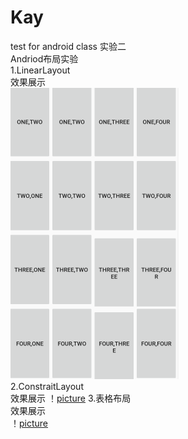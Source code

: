 # Kay
test for android class
实验二  
Andriod布局实验  
1.LinearLayout  
效果展示  
![picture1](https://github.com/Rabbint/Kay/blob/master/Layout/ScreenShot/1.png)  
2.ConstraitLayout  
效果展示
！[picture](https://github.com/Rabbint/Kay/blob/master/Layout/ScreenShot/2.png)
3.表格布局  
效果展示  
！[picture](https://github.com/Rabbint/Kay/blob/master/Layout/ScreenShot/3.png)
